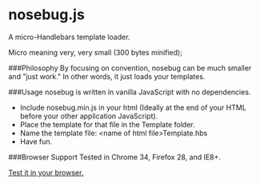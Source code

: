 nosebug.js
=========

A micro-Handlebars template loader.

Micro meaning very, very small (300 bytes minified);

###Philosophy
By focusing on convention, nosebug can be much smaller and "just work." In other words, it just loads your templates.

###Usage
nosebug is written in vanilla JavaScript with no dependencies. 

- Include nosebug.min.js in your html (Ideally at the end of your HTML before your other application JavaScript).
- Place the template for that file in the Template folder.
- Name the template file: &lt;name of html file&gt;Template.hbs
- Have fun.

###Browser Support
Tested in Chrome 34, Firefox 28, and IE8+.

[Test it in your browser.](https://dl.dropboxusercontent.com/u/24981817/nosebug/test.html)
